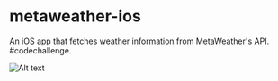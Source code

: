 # metaweather-ios
An iOS app that fetches weather information from MetaWeather's API. #codechallenge.

![Alt text](/screenshot.png?raw=true "Screenshot")
